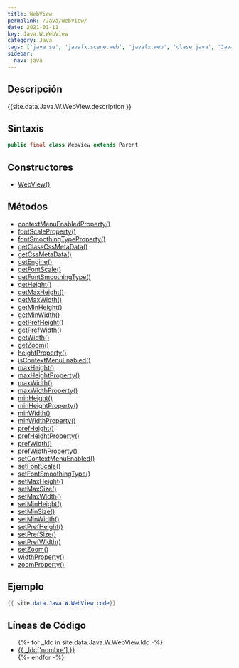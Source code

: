 ```yaml
---
title: WebView
permalink: /Java/WebView/
date: 2021-01-11
key: Java.W.WebView
category: Java
tags: ['java se', 'javafx.scene.web', 'javafx.web', 'clase java', 'JavaFX 2.0']
sidebar: 
  nav: java
---
```


## Descripción
{{site.data.Java.W.WebView.description }}

## Sintaxis
~~~java
public final class WebView extends Parent
~~~

## Constructores
* [WebView()](/Java/WebView/WebView/)

## Métodos
* [contextMenuEnabledProperty()](/Java/WebView/contextMenuEnabledProperty/)
* [fontScaleProperty()](/Java/WebView/fontScaleProperty/)
* [fontSmoothingTypeProperty()](/Java/WebView/fontSmoothingTypeProperty/)
* [getClassCssMetaData()](/Java/WebView/getClassCssMetaData/)
* [getCssMetaData()](/Java/WebView/getCssMetaData/)
* [getEngine()](/Java/WebView/getEngine/)
* [getFontScale()](/Java/WebView/getFontScale/)
* [getFontSmoothingType()](/Java/WebView/getFontSmoothingType/)
* [getHeight()](/Java/WebView/getHeight/)
* [getMaxHeight()](/Java/WebView/getMaxHeight/)
* [getMaxWidth()](/Java/WebView/getMaxWidth/)
* [getMinHeight()](/Java/WebView/getMinHeight/)
* [getMinWidth()](/Java/WebView/getMinWidth/)
* [getPrefHeight()](/Java/WebView/getPrefHeight/)
* [getPrefWidth()](/Java/WebView/getPrefWidth/)
* [getWidth()](/Java/WebView/getWidth/)
* [getZoom()](/Java/WebView/getZoom/)
* [heightProperty()](/Java/WebView/heightProperty/)
* [isContextMenuEnabled()](/Java/WebView/isContextMenuEnabled/)
* [maxHeight()](/Java/WebView/maxHeight/)
* [maxHeightProperty()](/Java/WebView/maxHeightProperty/)
* [maxWidth()](/Java/WebView/maxWidth/)
* [maxWidthProperty()](/Java/WebView/maxWidthProperty/)
* [minHeight()](/Java/WebView/minHeight/)
* [minHeightProperty()](/Java/WebView/minHeightProperty/)
* [minWidth()](/Java/WebView/minWidth/)
* [minWidthProperty()](/Java/WebView/minWidthProperty/)
* [prefHeight()](/Java/WebView/prefHeight/)
* [prefHeightProperty()](/Java/WebView/prefHeightProperty/)
* [prefWidth()](/Java/WebView/prefWidth/)
* [prefWidthProperty()](/Java/WebView/prefWidthProperty/)
* [setContextMenuEnabled()](/Java/WebView/setContextMenuEnabled/)
* [setFontScale()](/Java/WebView/setFontScale/)
* [setFontSmoothingType()](/Java/WebView/setFontSmoothingType/)
* [setMaxHeight()](/Java/WebView/setMaxHeight/)
* [setMaxSize()](/Java/WebView/setMaxSize/)
* [setMaxWidth()](/Java/WebView/setMaxWidth/)
* [setMinHeight()](/Java/WebView/setMinHeight/)
* [setMinSize()](/Java/WebView/setMinSize/)
* [setMinWidth()](/Java/WebView/setMinWidth/)
* [setPrefHeight()](/Java/WebView/setPrefHeight/)
* [setPrefSize()](/Java/WebView/setPrefSize/)
* [setPrefWidth()](/Java/WebView/setPrefWidth/)
* [setZoom()](/Java/WebView/setZoom/)
* [widthProperty()](/Java/WebView/widthProperty/)
* [zoomProperty()](/Java/WebView/zoomProperty/)

## Ejemplo
~~~java
{{ site.data.Java.W.WebView.code}}
~~~

## Líneas de Código
<ul>
{%- for _ldc in site.data.Java.W.WebView.ldc -%}
   <li>
       <a href="{{_ldc['url'] }}">{{ _ldc['nombre'] }}</a>
   </li>
{%- endfor -%}
</ul>
